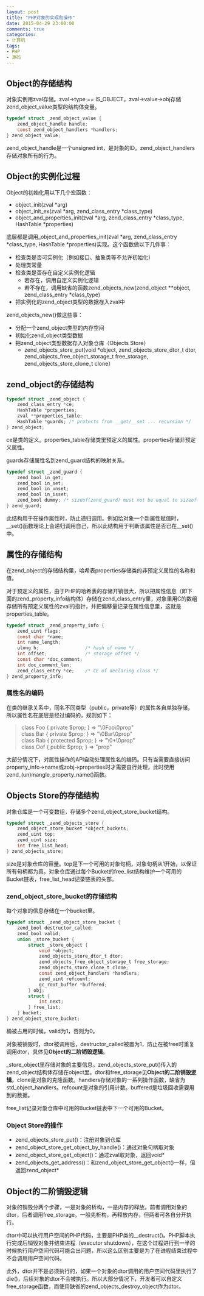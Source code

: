 ```yaml
---
layout: post
title: "PHP对象的实现和操作"
date: 2015-04-29 23:00:00
comments: true
categories:
- 计算机
tags:
- PHP
- 源码
---
```


## Object的存储结构

对象实例用zval存储。zval->type == IS_OBJECT，zval->value->obj存储zend_object_value类型的结构体变量。

```c
typedef struct _zend_object_value {
    zend_object_handle handle;
    const zend_object_handlers *handlers;
} zend_object_value;
```

zend_object_handle是一个unsigned int，是对象的ID。zend_object_handlers存储对象所有的行为。

## Object的实例化过程

Object的初始化用以下几个宏函数：

  - object_init(zval *arg)
  - object_init_ex(zval \*arg, zend_class_entry *class_type)
  - object_and_properties_init(zval \*arg, zend_class_entry \*class_type, HashTable *properties)

底层都是调用_object_and_properties_init(zval \*arg, zend_class_entry \*class_type, HashTable *properties)实现。这个函数做以下几件事：

  - 检查类是否可实例化（例如接口、抽象类等不允许初始化）
  - 处理类常量
  - 检查类是否存在自定义实例化逻辑
    - 若存在，调用自定义实例化逻辑
    - 若不存在，调用缺省的函数zend_objects_new(zend_object \*\*object, zend_class_entry *class_type)
  - 把实例化的zend_object类型的数据存入zval中

zend_objects_new()做这些事：

  - 分配一个zend_object类型的内存空间
  - 初始化zend_object类型数据
  - 把zend_object类型数据存入对象仓库（Objects Store）
    - zend_objects_store_put(void *object, zend_objects_store_dtor_t dtor, zend_objects_free_object_storage_t free_storage, zend_objects_store_clone_t clone）

## zend_object的存储结构

```c
typedef struct _zend_object {
    zend_class_entry *ce;
    HashTable *properties;
    zval **properties_table;
    HashTable *guards; /* protects from __get/__set ... recursion */
} zend_object;
```

ce是类的定义。properties_table存储类里预定义的属性。properties存储非预定义属性。

guards存储属性名到zend_guard结构的映射关系。

```c
typedef struct _zend_guard {
    zend_bool in_get;
    zend_bool in_set;
    zend_bool in_unset;
    zend_bool in_isset;
    zend_bool dummy; /* sizeof(zend_guard) must not be equal to sizeof(void*) */
} zend_guard;
```

此结构用于在操作属性时，防止递归调用。例如给对象一个新属性赋值时，\_\_set()函数理论上会递归调用自己，所以此结构用于判断该属性是否已在\_\_set()中。

## 属性的存储结构

在zend_object的存储结构里，哈希表properties存储类的非预定义属性的名称和值。

对于预定义的属性，由于PHP的哈希表的存储开销很大，所以把属性信息（即下面的zend_property_info结构体）存储在zend_class_entry里，对象里用C的数组存储所有预定义属性的zval的指针，并把偏移量记录在属性信息里，这就是properties_table。

```c
typedef struct _zend_property_info {
    zend_uint flags;
    const char *name;
    int name_length;
    ulong h;                 /* hash of name */
    int offset;              /* storage offset */
    const char *doc_comment;
    int doc_comment_len;
    zend_class_entry *ce;    /* CE of declaring class */
} zend_property_info;
```

### 属性名的编码

在类的继承关系中，同名不同类型（public，private等）的属性各自单独存储，所以属性名在底层是经过编码的，规则如下：

>class Foo { private $prop;   } => "\0Foo\0prop"  
>class Bar { private $prop;   } => "\0Bar\0prop"  
>class Rab { protected $prop; } => "\0*\0prop"  
>class Oof { public $prop;    } => "prop"  

大部分情况下，对属性操作的API自动处理属性名的编码。只有当需要直接访问property_info->name或zobj->properties时才需要自行处理，此时使用zend_(un)mangle_property_name()函数。

## Objects Store的存储结构

对象仓库是一个可变数组，存储多个zend_object_store_bucket结构。

```c
typedef struct _zend_objects_store {
    zend_object_store_bucket *object_buckets;
    zend_uint top;
    zend_uint size;
    int free_list_head;
} zend_objects_store;
```

size是对象仓库的容量。top是下一个可用的对象句柄，对象句柄从1开始，以保证所有句柄都为真。对象仓库通过每个Bucket的free_list结构维护一个可用的Bucket链表，free_list_head记录链表的头部。

### zend_object_store_bucket的存储结构

每个对象的信息存储在一个bucket里。

```c
typedef struct _zend_object_store_bucket {
    zend_bool destructor_called;
    zend_bool valid;
    union _store_bucket {
        struct _store_object {
            void *object;
            zend_objects_store_dtor_t dtor;
            zend_objects_free_object_storage_t free_storage;
            zend_objects_store_clone_t clone;
            const zend_object_handlers *handlers;
            zend_uint refcount;
            gc_root_buffer *buffered;
        } obj;
        struct {
            int next;
        } free_list;
    } bucket;
} zend_object_store_bucket;
```

桶被占用的时候，valid为1，否则为0。

对象被销毁时，dtor被调用后，destructor_called被置为1，防止在被free时重复调用dtor，具体见**Object的二阶销毁逻辑**。

_store_object里存储对象的主要信息。zend_objects_store_put()传入的zend_object结构体存储在object里。dtor和free_storage见**Object的二阶销毁逻辑**。clone是对象的克隆函数。handlers存储对象的一系列操作函数，缺省为std_object_handlers。refcount是对象的引用计数。buffered是垃圾回收需要用到的数据。

free_list记录对象仓库中可用的Bucket链表中下一个可用的Bucket。

### Object Store的操作

  - zend_objects_store_put()：注册对象到仓库
  - zend_object_store_get_object_by_handle()：通过对象句柄取对象
  - zend_object_store_get_object()：通过zval取对象，返回void*
  - zend_objects_get_address()：和zend_object_store_get_object()一样，但返回zend_object*

## Object的二阶销毁逻辑

对象的销毁分两个步骤，一是对象的析构，一是内存的释放。前者调用对象的dtor，后者调用free_storage。一般先析构，再释放内存，但两者可各自分开执行。

dtor中可以执行用户空间的PHP代码，主要是PHP类的__destruct()。PHP脚本执行完成后销毁对象并结束进程（executor shutdown），在这个过程进行到一半的时候执行用户空间代码可能会出问题，所以这么区别主要是为了在进程结束过程中不会调用用户空间代码。

此外，dtor并不是必须执行的，如果一个对象的dtor调用的用户空间代码里执行了die()，后续对象的dtor不会被执行。所以大部分情况下，开发者可以自定义free_storage函数，而使用缺省的zend_objects_destroy_object作为dtor。
